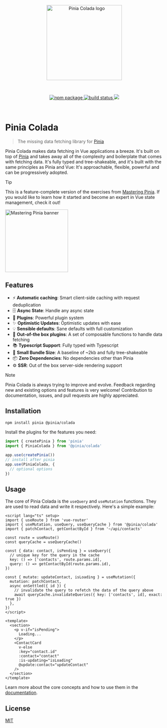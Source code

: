 <p align="center">
  <img width="240" src="https://github.com/posva/pinia-colada/assets/664177/02011637-f94d-4a35-854a-02f7aed86a3c" alt="Pinia Colada logo">
</p>
<br/>
<p align="center">
  <a href="https://npmjs.com/package/@pinia/colada">
    <img src="https://badgen.net/npm/v/@pinia/colada/latest" alt="npm package">
  </a>
  <a href="https://github.com/posva/pinia-colada/actions/workflows/ci.yml">
    <img src="https://github.com/posva/pinia-colada/actions/workflows/ci.yml/badge.svg" alt="build status">
  </a>
  <a href="https://codecov.io/gh/posva/pinia-colada">
    <img src="https://codecov.io/gh/posva/pinia-colada/branch/main/graph/badge.svg?token=OZc0DBze2R"/>
  </a>
</p>
<br/>

# Pinia Colada

> The missing data fetching library for [Pinia](https://pinia.vuejs.org)

Pinia Colada makes data fetching in Vue applications a breeze. It's built on top of [Pinia](https://pinia.vuejs.org) and takes away all of the complexity and boilerplate that comes with fetching data. It's fully typed and tree-shakeable, and it's built with the same principles as Pinia and Vue: It's approachable, flexible, powerful and can be progressively adopted.

> [!TIP]
> This is a feature-complete version of the exercises from [Mastering Pinia](https://masteringpinia.com/?utm=pinia-colada-readme). If you would like to learn how it started and become an expert in Vue state management, check it out!
>
> <a href="https://masteringpinia.com/?utm=pinia-colada-readme">
> <img src="https://github.com/posva/pinia-colada/assets/664177/2f7081a5-90fe-467a-b021-7e709f71603e" width="200" alt="Mastering Pinia banner">
> </a>

## Features

- ⚡️ **Automatic caching**: Smart client-side caching with request deduplication
- 🗄️ **Async State**: Handle any async state
- 🔌 **Plugins**: Powerful plugin system
- ✨ **Optimistic Updates**: Optimistic updates with ease
- 💡 **Sensible defaults**: Sane defaults with full customization
- 🧩 **Out-of-the box plugins**: A set of composable functions to handle data fetching
- 📚 **Typescript Support**: Fully typed with Typescript
  <!-- - 📡 **Network Status**: Handle network status and offline support -->
  <!-- - 🛠 **Devtools**: Integration with the Vue devtools -->
- 💨 **Small Bundle Size**: A baseline of ~2kb and fully tree-shakeable
- 📦 **Zero Dependencies**: No dependencies other than Pinia
- ⚙️ **SSR**: Out of the box server-side rendering support

> [!NOTE]
> Pinia Colada is always trying to improve and evolve.
> Feedback regarding new and existing options and features is very welcome!
> Contribution to documentation, issues, and pull requests are highly appreciated.

## Installation

```sh
npm install pinia @pinia/colada
```

Install the plugins for the features you need:

```ts
import { createPinia } from 'pinia'
import { PiniaColada } from '@pinia/colada'

app.use(createPinia())
// install after pinia
app.use(PiniaColada, {
  // optional options
})
```

## Usage

The core of Pinia Colada is the `useQuery` and `useMutation` functions. They are used to read data and write it respectively. Here's a simple example:

```vue
<script lang="ts" setup>
import { useRoute } from 'vue-router'
import { useMutation, useQuery, useQueryCache } from '@pinia/colada'
import { patchContact, getContactById } from '~/api/contacts'

const route = useRoute()
const queryCache = useQueryCache()

const { data: contact, isPending } = useQuery({
  // unique key for the query in the cache
  key: () => ['contacts', route.params.id],
  query: () => getContactById(route.params.id),
})

const { mutate: updateContact, isLoading } = useMutation({
  mutation: patchContact,
  async onSettled({ id }) {
    // invalidate the query to refetch the data of the query above
    await queryCache.invalidateQueries({ key: ['contacts', id], exact: true })
  },
})
</script>

<template>
  <section>
    <p v-if="isPending">
      Loading...
    </p>
    <ContactCard
      v-else
      :key="contact.id"
      :contact="contact"
      :is-updating="isLoading"
      @update:contact="updateContact"
    />
  </section>
</template>
```

Learn more about the core concepts and how to use them in the [documentation](https://pinia-colada.esm.dev).

## License

[MIT](http://opensource.org/licenses/MIT)
